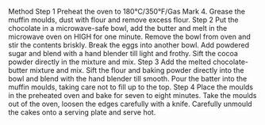 Method
Step 1
Preheat the oven to 180°C/350°F/Gas Mark 4. Grease the muffin moulds, dust with flour and remove excess flour.
Step 2
Put the chocolate in a microwave-safe bowl, add the butter and melt in the microwave oven on HIGH for one minute. Remove the bowl from oven and stir the contents briskly. Break the eggs into another bowl. Add powdered sugar and blend with a hand blender till light and frothy. Sift the cocoa powder directly in the mixture and mix.
Step 3
Add the melted chocolate-butter mixture and mix. Sift the flour and baking powder directly into the bowl and blend with the hand blender till smooth. Pour the batter into the muffin moulds, taking care not to fill up to the top.
Step 4
Place the moulds in the preheated oven and bake for seven to eight minutes. Take the moulds out of the oven, loosen the edges carefully with a knife. Carefully unmould the cakes onto a serving plate and serve hot.